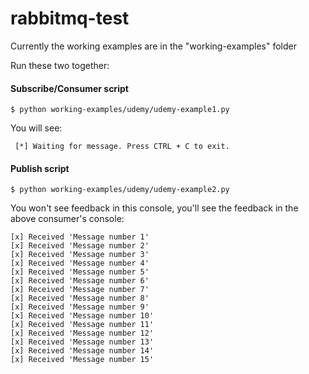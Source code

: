 # rabbitmq-test

Currently the working examples are in the "working-examples" folder

Run these two together:

#### Subscribe/Consumer script

    $ python working-examples/udemy/udemy-example1.py

You will see:

     [*] Waiting for message. Press CTRL + C to exit.

#### Publish script

    $ python working-examples/udemy/udemy-example2.py

You won't see feedback in this console, you'll see the feedback in the above consumer's console:

    [x] Received 'Message number 1'
    [x] Received 'Message number 2'
    [x] Received 'Message number 3'
    [x] Received 'Message number 4'
    [x] Received 'Message number 5'
    [x] Received 'Message number 6'
    [x] Received 'Message number 7'
    [x] Received 'Message number 8'
    [x] Received 'Message number 9'
    [x] Received 'Message number 10'
    [x] Received 'Message number 11'
    [x] Received 'Message number 12'
    [x] Received 'Message number 13'
    [x] Received 'Message number 14'
    [x] Received 'Message number 15'